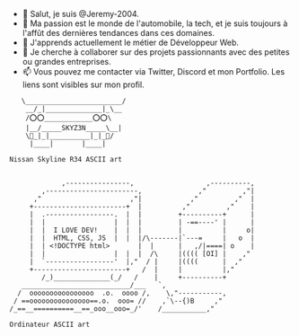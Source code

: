 - 👋 Salut, je suis @Jeremy-2004.
- 👀 Ma passion est le monde de l'automobile, la tech, et je suis toujours à l'affût des dernières tendances dans ces domaines.
- 🌱 J'apprends actuellement le métier de Développeur Web.
- 💞️ Je cherche à collaborer sur des projets passionnants avec des petites ou grandes entreprises.
- 📫 Vous pouvez me contacter via Twitter, Discord et mon Portfolio. Les liens sont visibles sur mon profil.
```
   \________________________/
    __/_|______________|_\__
    /⭕️⭕️____________⭕️⭕️\
    |__/_____SKYZ3N_____\__|
    \🔘_|_|__________|_|_🔘/
     |____|	      |____|

Nissan Skyline R34 ASCII art

	
             ,----------------,                  ,----------,
        ,-----------------------,              ,"         ,"|
      ,"                      ,"|            ,"         ,"  |
     +-----------------------+  |          ,"         ,"    |
     |  .-----------------.  |  |         +----------+      |
     |  |                 |  |  |         | -==----' |      |
     |  |  I LOVE DEV!    |  |  |         |          |     o|
     |  |  HTML, CSS, JS  |  |  |/\-------|`---=     |   o  |
     |  | <!DOCTYPE html>       |  |      |   ,/|====| o    |      
     |  |                 |  |  |  /\     |(((( [OI] |    ,"
     |  `-----------------'  |,"  / |     |((((      |  ,"
     +-----------------------+   /  |     |          |,"
        /_)______________(_/   /    |     +----------+
   ___________________________/___   `,
  /  oooooooooooooooo  .o.  oooo /,    \,"-----------,
 / ==ooooooooooooooo==.o.  ooo= //    ,`\--{)B     ,"
/_==__==========__==_ooo__ooo=_/'    /___________,"

Ordinateur ASCII art
```
<!---
Jeremy-2004/Jeremy-2004 est un dépôt ✨ spécial ✨ car son `README.md` (ce fichier) apparaît sur votre profil GitHub.
Vous pouvez cliquer sur le lien Aperçu pour voir vos modifications.
---!>

